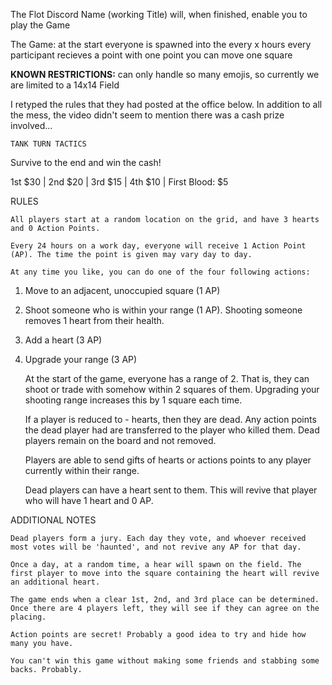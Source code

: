 The Flot Discord Name (working Title) 
will, when finished, enable you to play the Game 

The Game:
at the start everyone is spawned into the 
every x hours every participant recieves a point
with one point you can move one square


**KNOWN RESTRICTIONS:** 
can only handle so many emojis, so currently we are limited to a 14x14 Field












I retyped the rules that they had posted at the office below. In addition to all the mess, the video didn't seem to mention there was a cash prize involved...

    TANK TURN TACTICS

Survive to the end and win the cash!

1st $30 | 2nd $20 | 3rd $15 | 4th $10 | First Blood: $5

RULES

    All players start at a random location on the grid, and have 3 hearts and 0 Action Points.

    Every 24 hours on a work day, everyone will receive 1 Action Point (AP). The time the point is given may vary day to day.

    At any time you like, you can do one of the four following actions:

1. Move to an adjacent, unoccupied square (1 AP)

2. Shoot someone who is within your range (1 AP). Shooting someone removes 1 heart from their health.

3. Add a heart (3 AP)

4. Upgrade your range (3 AP)

    At the start of the game, everyone has a range of 2. That is, they can shoot or trade with somehow within 2 squares of them. Upgrading your shooting range increases this by 1 square each time.

    If a player is reduced to - hearts, then they are dead. Any action points the dead player had are transferred to the player who killed them. Dead players remain on the board and not removed.

    Players are able to send gifts of hearts or actions points to any player currently within their range.

    Dead players can have a heart sent to them. This will revive that player who will have 1 heart and 0 AP.

ADDITIONAL NOTES

    Dead players form a jury. Each day they vote, and whoever received most votes will be 'haunted', and not revive any AP for that day.

    Once a day, at a random time, a hear will spawn on the field. The first player to move into the square containing the heart will revive an additional heart.

    The game ends when a clear 1st, 2nd, and 3rd place can be determined. Once there are 4 players left, they will see if they can agree on the placing.

    Action points are secret! Probably a good idea to try and hide how many you have.

    You can't win this game without making some friends and stabbing some backs. Probably.


